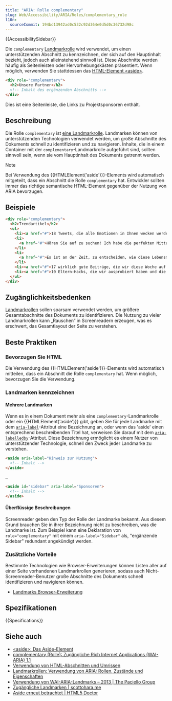 ```yaml
---
title: "ARIA: Rolle complementary"
slug: Web/Accessibility/ARIA/Roles/complementary_role
l10n:
  sourceCommit: 194bd13942ad0c532c92d364e0d5d0c36732d98c
---
```


{{AccessibilitySidebar}}

Die `complementary` [Landmarkrolle](/de/docs/Web/Accessibility/ARIA/Roles#3._landmark_roles) wird verwendet, um einen unterstützenden Abschnitt zu kennzeichnen, der sich auf den Hauptinhalt bezieht, jedoch auch alleinstehend sinnvoll ist. Diese Abschnitte werden häufig als Seitenleisten oder Hervorhebungskästen präsentiert. Wenn möglich, verwenden Sie stattdessen das [HTML-Element \<aside>](/de/docs/Web/HTML/Element/aside).

```html
<div role="complementary">
  <h2>Unsere Partner</h2>
  <!-- Inhalt des ergänzenden Abschnitts -->
</div>
```

Dies ist eine Seitenleiste, die Links zu Projektsponsoren enthält.

## Beschreibung

Die Rolle `complementary` ist [eine Landmarkrolle](/de/docs/Web/Accessibility/ARIA/ARIA_Techniques#landmark_roles). Landmarken können von unterstützenden Technologien verwendet werden, um große Abschnitte des Dokuments schnell zu identifizieren und zu navigieren. Inhalte, die in einem Container mit der `complementary`-Landmarkrolle aufgeführt sind, sollten sinnvoll sein, wenn sie vom Hauptinhalt des Dokuments getrennt werden.

> [!NOTE]
> Bei Verwendung des {{HTMLElement('aside')}}-Elements wird automatisch mitgeteilt, dass ein Abschnitt die Rolle `complementary` hat. Entwickler sollten immer das richtige semantische HTML-Element gegenüber der Nutzung von ARIA bevorzugen.

## Beispiele

```html
<div role="complementary">
  <h2>Trendartikel</h2>
  <ul>
    <li><a href="#">18 Tweets, die alle Emotionen in Ihnen wecken werden</a></li>
    <li>
      <a href="#">Hören Sie auf zu suchen! Ich habe die perfekten Mittagsschalen gefunden.</a>
    </li>
    <li>
      <a href="#">Es ist an der Zeit, zu entscheiden, wie diese Lebensmittel genannt werden</a>
    </li>
    <li><a href="#">17 wirklich gute Beiträge, die wir diese Woche auf Tumblr gesehen haben</a></li>
    <li><a href="#">10 Eltern-Hacks, die wir ausprobiert haben und die funktionieren</a></li>
  </ul>
</div>
```

## Zugänglichkeitsbedenken

[Landmarkrollen](/de/docs/Web/Accessibility/ARIA/ARIA_Techniques#landmark_roles) sollen sparsam verwendet werden, um größere Gesamtabschnitte des Dokuments zu identifizieren. Die Nutzung zu vieler Landmarkrollen kann „Rauschen“ in Screenreadern erzeugen, was es erschwert, das Gesamtlayout der Seite zu verstehen.

## Beste Praktiken

### Bevorzugen Sie HTML

Die Verwendung des {{HTMLElement('aside')}}-Elements wird automatisch mitteilen, dass ein Abschnitt die Rolle `complementary` hat. Wenn möglich, bevorzugen Sie die Verwendung.

### Landmarken kennzeichnen

#### Mehrere Landmarken

Wenn es in einem Dokument mehr als eine `complementary`-Landmarkrolle oder ein {{HTMLElement('aside')}} gibt, geben Sie für jede Landmarke mit dem [`aria-label`](/de/docs/Web/Accessibility/ARIA/Attributes/aria-label)-Attribut eine Bezeichnung an, oder wenn das 'aside' einen entsprechend beschreibenden Titel hat, verweisen Sie darauf mit dem [`aria-labelledby`](/de/docs/Web/Accessibility/ARIA/Attributes/aria-labelledby)-Attribut. Diese Bezeichnung ermöglicht es einem Nutzer von unterstützender Technologie, schnell den Zweck jeder Landmarke zu verstehen.

```html
<aside aria-label="Hinweis zur Nutzung">
  <!-- Inhalt -->
</aside>

…

<aside id="sidebar" aria-label="Sponsoren">
  <!-- Inhalt -->
</aside>
```

#### Überflüssige Beschreibungen

Screenreader geben den Typ der Rolle der Landmarke bekannt. Aus diesem Grund brauchen Sie in ihrer Bezeichnung nicht zu beschreiben, was die Landmarke ist. Zum Beispiel kann eine Deklaration von `role="complementary"` mit einem `aria-label="Sidebar"` als, "ergänzende Sidebar" redundant angekündigt werden.

### Zusätzliche Vorteile

Bestimmte Technologien wie Browser-Erweiterungen können Listen aller auf einer Seite vorhandenen Landmarkrollen generieren, sodass auch Nicht-Screenreader-Benutzer große Abschnitte des Dokuments schnell identifizieren und navigieren können.

- [Landmarks Browser-Erweiterung](https://matatk.agrip.org.uk/landmarks/)

## Spezifikationen

{{Specifications}}

## Siehe auch

- [\<aside>: Das Aside-Element](/de/docs/Web/HTML/Element/aside)
- [complementary (Rolle): Zugängliche Rich Internet Applications (WAI-ARIA) 1.1](https://www.w3.org/TR/wai-aria/#complementary)
- [Verwendung von HTML-Abschnitten und Umrissen](/de/docs/Web/HTML/Element/Heading_Elements)
- [Landmarkrollen: Verwendung von ARIA: Rollen, Zustände und Eigenschaften](/de/docs/Web/Accessibility/ARIA/ARIA_Techniques#landmark_roles)
- [Verwendung von WAI-ARIA-Landmarks – 2013 | The Paciello Group](https://www.tpgi.com/using-wai-aria-landmarks-2013/)
- [Zugängliche Landmarken | scottohara.me](https://www.scottohara.me/blog/2018/03/03/landmarks.html)
- [Aside erneut betrachtet | HTML5 Doctor](https://html5doctor.com/aside-revisited/)

